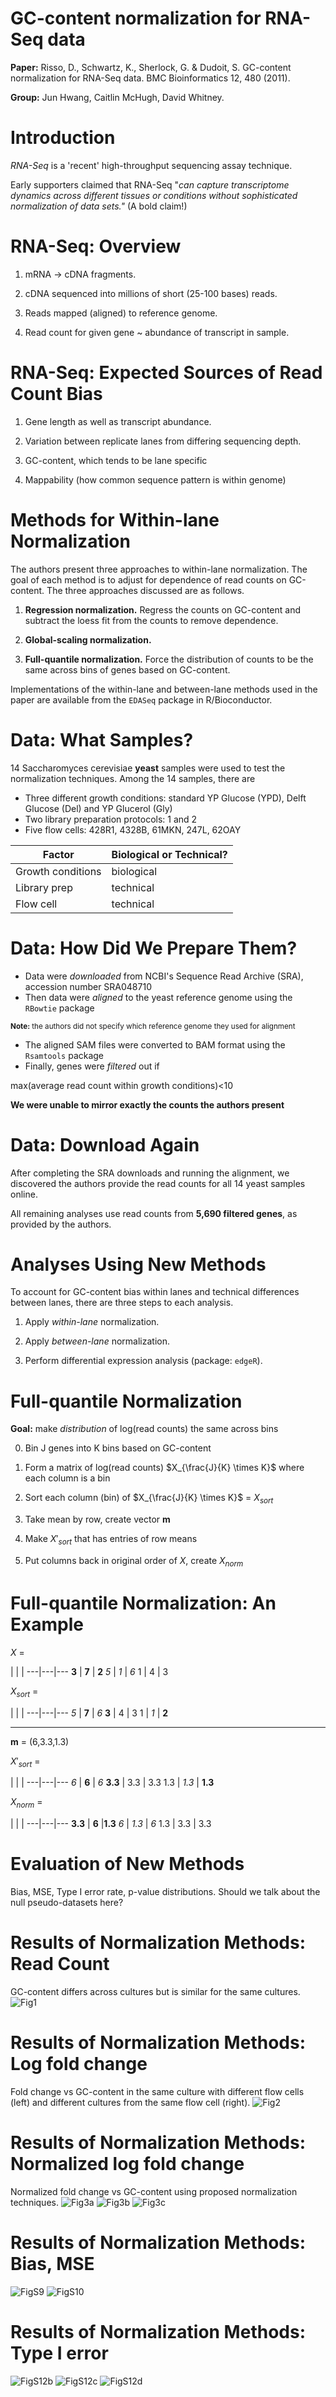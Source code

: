 GC-content normalization for RNA-Seq data
========================================================

**Paper:** Risso, D., Schwartz, K., Sherlock, G. & Dudoit, S. GC-content normalization for RNA-Seq data. BMC Bioinformatics 12, 480 (2011).

**Group:** Jun Hwang, Caitlin McHugh, David Whitney.


Introduction
=============
_RNA-Seq_ is a 'recent' high-throughput sequencing assay technique.

Early supporters claimed that RNA-Seq "_can capture transcriptome dynamics across different tissues or conditions without sophisticated normalization of data sets."_ 
(A bold claim!)

RNA-Seq: Overview
============
1. mRNA $\rightarrow$ cDNA fragments.

2. cDNA sequenced into millions of short (25-100 bases) reads.

3. Reads mapped (aligned) to reference genome.

4. Read count for given gene ~ abundance of transcript in sample.

RNA-Seq: Expected Sources of Read Count Bias
============
1. Gene length as well as transcript abundance.

2. Variation between replicate lanes from differing sequencing depth.

3. GC-content, which tends to be lane specific

4. Mappability (how common sequence pattern is within genome)

Methods for Within-lane Normalization
=====================================
The authors present three approaches to within-lane normalization. The goal of each method is to adjust for dependence of read counts on GC-content. The three approaches discussed are as follows.

1. **Regression normalization.** Regress the counts on GC-content and subtract the loess fit from the counts to remove dependence.

2. **Global-scaling normalization.** 

3. **Full-quantile normalization.** Force the distribution of counts to be the same across bins of genes based on GC-content.

Implementations of the within-lane and between-lane methods used in the paper are available from the `EDASeq` package in R/Bioconductor.

Data: What Samples?
=============
14 Saccharomyces cerevisiae **yeast** samples were used to test the normalization techniques.
Among the 14 samples, there are
- Three different growth conditions: standard YP Glucose (YPD), Delft Glucose (Del) and YP Glucerol (Gly)
- Two library preparation protocols: 1 and 2
- Five flow cells: 428R1, 4328B, 61MKN, 247L, 62OAY

Factor | Biological or Technical?
 ---|---
Growth conditions | biological
Library prep | technical
Flow cell | technical

Data: How Did We Prepare Them?
=============
- Data were _downloaded_ from NCBI's Sequence Read Archive (SRA), accession number SRA048710
- Then data were _aligned_ to the yeast reference genome using the `RBowtie` package

<small>**Note:** the authors did not specify which reference genome they used for alignment</small>

- The aligned SAM files were converted to BAM format using the `Rsamtools` package
- Finally, genes were _filtered_ out if

max(average read count within growth conditions)<10 

**We were unable to mirror exactly the counts the authors present**


Data: Download Again
=============
After completing the SRA downloads and running the alignment, we discovered the authors provide the read counts for all 14 yeast samples online.

All remaining analyses use read counts from **5,690 filtered genes**, as provided by the authors.



Analyses Using New Methods
==========================
To account for GC-content bias within lanes and technical differences between lanes, there are three steps to each analysis.

1. Apply _within-lane_ normalization.

2. Apply _between-lane_ normalization.

3. Perform differential expression analysis (package: `edgeR`).


Full-quantile Normalization
==========================
 **Goal:** make _distribution_ of log(read counts) the same across bins

0. Bin J genes into K bins based on GC-content

1. Form a matrix of log(read counts) $X_{\frac{J}{K} \times K}$ where each column is a bin
 
2. Sort each column (bin) of $X_{\frac{J}{K} \times K}$ = $X_{sort}$

3. Take mean by row, create vector $\mathbf{m}$

4. Make $X'_{sort}$ that has entries of row means

5. Put columns back in original order of $X$, create $X_{norm}$

Full-quantile Normalization: An Example
==========================
$X$ =

  |  |  |
 ---|---|---
**3** | **7** | **2**
_5_ | _1_ | _6_
1 | 4 | 3

$X_{sort}$ = 

 | | |
 ---|---|---
 _5_ | **7** | _6_
**3** | 4 | 3
1 | _1_ | **2**
***
$\mathbf{m}$ = (6,3.3,1.3)

$X'_{sort}$ = 

 | | |
 ---|---|---
 _6_ | **6** | _6_
**3.3** | 3.3 | 3.3
1.3 | _1.3_ | **1.3**

$X_{norm}$ = 

 | | |
 ---|---|---
**3.3**  | **6** |**1.3**
_6_ | _1.3_ | _6_ 
1.3 |  3.3 | 3.3


Evaluation of New Methods
==========================
Bias, MSE, Type I error rate, p-value distributions.
Should we talk about the null pseudo-datasets here?

Results of Normalization Methods: Read Count
==========================
GC-content differs across cultures but is similar for the same cultures.
![Fig1](Images/figure_1.png)


Results of Normalization Methods: Log fold change
==========================
Fold change vs GC-content in the same culture with different flow cells (left) and
different cultures from the same flow cell (right).
![Fig2](Images/figure_2.png)

Results of Normalization Methods: Normalized log fold change
==========================
Normalized fold change vs GC-content using proposed normalization techniques.
![Fig3a](Images/figure_3a.png)
![Fig3b](Images/figure_3b.png)
![Fig3c](Images/figure_3c.png)


Results of Normalization Methods: Bias, MSE
==========================
![FigS9](Images/figure_S9.png)
![FigS10](Images/figure_S10.png)

Results of Normalization Methods: Type I error
==========================
![FigS12b](Images/figure_S12b.png)
![FigS12c](Images/figure_S12c.png)
![FigS12d](Images/figure_S12d.png)
